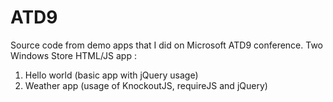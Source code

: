 ATD9
====

Source code from demo apps that I did on Microsoft ATD9 conference. Two Windows Store HTML/JS app : 

1. Hello world (basic app with jQuery usage)
2. Weather app (usage of KnockoutJS, requireJS and jQuery)
